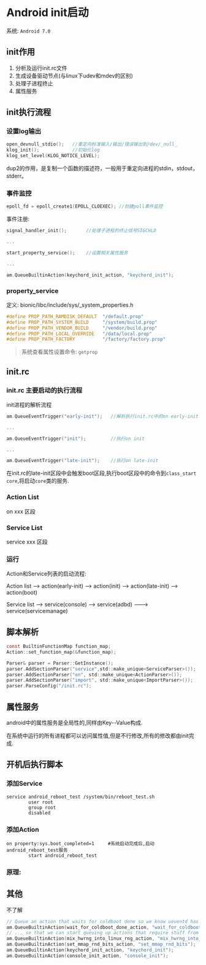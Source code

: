 # Android init启动

系统: `Android 7.0`

## init作用

1. 分析及运行init.rc文件
2. 生成设备驱动节点(与linux下udev和mdev的区别)
3. 处理子进程终止
4. 属性服务

## init执行流程

### 设置log输出

``` C
open_devnull_stdio();   //重定向标准输入/输出/错误输出到/dev/_null_ 
klog_init();            //初始化log
klog_set_level(KLOG_NOTICE_LEVEL); 
``` 
dup2的作用，是复制一个函数的描述符，一般用于重定向进程的stdin，stdout，stderr。

### 事件监控

``` C
epoll_fd = epoll_create1(EPOLL_CLOEXEC); //创建poll事件监控
```

事件注册:

``` C
signal_handler_init();       //处理子进程的终止信号SIGCHLD

...

start_property_service();    //设置相关属性服务

...

am.QueueBuiltinAction(keychord_init_action, "keychord_init");
```

### property_service

定义: bionic/libc/include/sys/_system_properties.h

``` C
#define PROP_PATH_RAMDISK_DEFAULT  "/default.prop"
#define PROP_PATH_SYSTEM_BUILD     "/system/build.prop"                                 
#define PROP_PATH_VENDOR_BUILD     "/vendor/build.prop"
#define PROP_PATH_LOCAL_OVERRIDE   "/data/local.prop"
#define PROP_PATH_FACTORY          "/factory/factory.prop"
```
>系统查看属性设置命令: `getprop`


## init.rc

### init.rc 主要启动的执行流程

init进程的解析流程

``` C
am.QueueEventTrigger("early-init");   //解析执行init.rc中的on early-init

...

am.QueueEventTrigger("init");         //执行on init

...

am.QueueEventTrigger("late-init");    //执行on late-init
```

在init.rc的late-init区段中会触发boot区段,执行boot区段中的命令到`class_start core`,将启动`core`类的服务.

### Action List

on xxx 区段

### Service List

service xxx 区段

### 运行

Action和Service列表的启动流程:

Action list  -->  action(early-init)   -->   action(init)   -->  action(late-init)   -->   action(boot)

Service list  --> service(console)    -->   service(adbd) --->  service(servicemanage)


## 脚本解析

``` C
const BuiltinFunctionMap function_map;
Action::set_function_map(&function_map);

Parser& parser = Parser::GetInstance();
parser.AddSectionParser("service",std::make_unique<ServiceParser>());
parser.AddSectionParser("on", std::make_unique<ActionParser>());
parser.AddSectionParser("import", std::make_unique<ImportParser>());                           
parser.ParseConfig("/init.rc");
```							

## 属性服务

android中的属性服务是全局性的,同样由Key--Value构成.

在系统中运行的所有进程都可以访问属性值,但是不行修改,所有的修改都由init完成.

## 开机后执行脚本

### 添加Service

``` shell
service android_reboot_test /system/bin/reboot_test.sh               
        user root
        group root
        disabled
```
### 添加Action
``` shell
on property:sys.boot_completed=1     #系统启动完成后,启动android_reboot_test服务   
        start android_reboot_test
```
### 原理:



## 其他

不了解

``` C
// Queue an action that waits for coldboot done so we know ueventd has set up all of /dev...
am.QueueBuiltinAction(wait_for_coldboot_done_action, "wait_for_coldboot_done");               
// ... so that we can start queuing up actions that require stuff from /dev.
am.QueueBuiltinAction(mix_hwrng_into_linux_rng_action, "mix_hwrng_into_linux_rng");
am.QueueBuiltinAction(set_mmap_rnd_bits_action, "set_mmap_rnd_bits");
am.QueueBuiltinAction(keychord_init_action, "keychord_init");
am.QueueBuiltinAction(console_init_action, "console_init");
```

